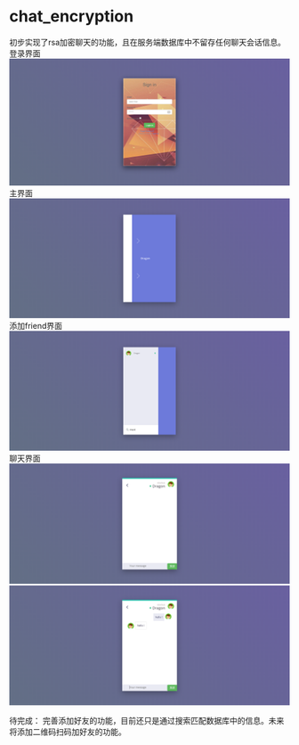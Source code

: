 # chat_encryption
初步实现了rsa加密聊天的功能，且在服务端数据库中不留存任何聊天会话信息。
登录界面
![image](https://github.com/Dragon-yy/chat_encryption/raw/master/image/1.png)
主界面
![image](https://github.com/Dragon-yy/chat_encryption/raw/master/image/2.png)
添加friend界面
![image](https://github.com/Dragon-yy/chat_encryption/raw/master/image/3.png)
聊天界面
![image](https://github.com/Dragon-yy/chat_encryption/raw/master/image/4.png)
![image](https://github.com/Dragon-yy/chat_encryption/raw/master/image/5.png)


待完成：
完善添加好友的功能，目前还只是通过搜索匹配数据库中的信息。未来将添加二维码扫码加好友的功能。
